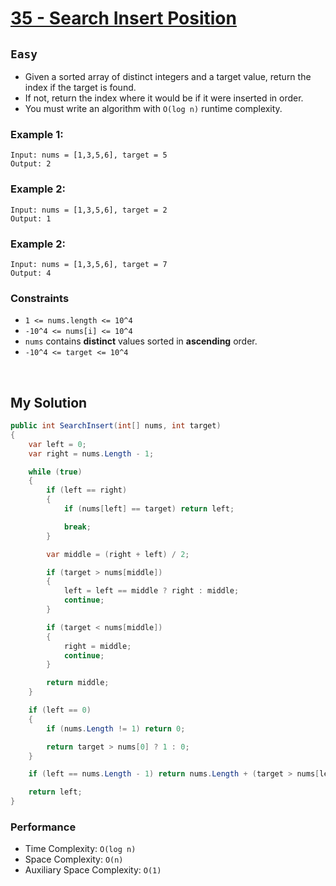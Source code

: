 [leet]: https://leetcode.com/problems/search-insert-position/

# [35 - Search Insert Position][leet]

## ```Easy```

- Given a sorted array of distinct integers and a target value, return the index if the target is found. 
- If not, return the index where it would be if it were inserted in order.
- You must write an algorithm with `O(log n)` runtime complexity.

### Example 1:

```
Input: nums = [1,3,5,6], target = 5
Output: 2
```

### Example 2:

```
Input: nums = [1,3,5,6], target = 2
Output: 1
```

### Example 2:

```
Input: nums = [1,3,5,6], target = 7
Output: 4
```

### Constraints

- `1 <= nums.length <= 10^4` 
- `-10^4 <= nums[i] <= 10^4`
- `nums` contains **distinct** values sorted in **ascending** order.
- `-10^4 <= target <= 10^4`

<br>

## My Solution

```cs
public int SearchInsert(int[] nums, int target) 
{
    var left = 0;
    var right = nums.Length - 1;

    while (true)
    {
        if (left == right)
        {
            if (nums[left] == target) return left;

            break;
        }

        var middle = (right + left) / 2;

        if (target > nums[middle])
        {
            left = left == middle ? right : middle;
            continue;
        }

        if (target < nums[middle])
        {
            right = middle;
            continue;
        }

        return middle;
    }   

    if (left == 0)
    {
        if (nums.Length != 1) return 0;

        return target > nums[0] ? 1 : 0;
    }

    if (left == nums.Length - 1) return nums.Length + (target > nums[left] ? 0 : -1);

    return left;
}
```

### Performance

- Time Complexity: ```O(log n)```
- Space Complexity: ```O(n)```
- Auxiliary Space Complexity: ```O(1)```
